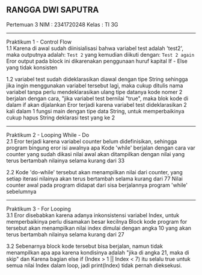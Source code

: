 ## RANGGA DWI SAPUTRA
Pertemuan 3 
NIM : 2341720248
Kelas : TI 3G
<hr>

Praktikum 1 - Control Flow <br>
1.1  Karena di awal sudah diinisialisasi bahwa variabel test adalah 'test2', maka outputnya adalah:
  `Test 2` 
  yang kemudian diikuti dengan: 
  `Test 2 again`
  Eror output pada block ini dikarenakan penggunaan huruf kapital If - Else yang tidak konsisten

1.2 
  variabel test sudah dideklarasikan diawal dengan tipe String
  sehingga jika ingin menggunakan variabel tersebut lagi, maka cukup ditulis nama variabel tanpa perlu mendeklarasikan ulang tipe datanya
  kode nomer 2 berjalan dengan cara, "jika variabel test bernilai "true", maka blok kode di dalam if akan dijalankan
  Eror terjadi karena variabel test dideklarasikan 2 kali dalam 1 fungsi main dengan tipe data String, untuk memperbaikinya cukup hapus String deklarasi test yang ke 2

<hr>
Praktikum 2 - Looping While - Do <br>
2.1 Eror terjadi karena variabel counter belum didefinisikan, sehingga program bingung eror isi awalnya apa
    Kode 'while' berjalan dengan cara var counter yang sudah dikasi nilai awal akan ditampilkan dengan nilai yang terus bertambah nilainya selama kurang dari 33

2.2 Kode 'do-while' tersebut akan menampilkan nilai dari counter, yang setiap iterasi nilainya akan terus bertambah selama kurang dari 77
    Nilai counter awal pada program didapat dari sisa berjalannya program 'while' sebelumnya
<hr>

Praktikum 3 - For Looping <br>
3.1
    Eror disebabkan karena adanya inkonsistensi variabel Index, untuk memperbaikinya perlu disamakan besar kecilnya
    Block kode program for tersebut akan menampilkan nilai index dimulai dengan angka 10 yang akan terus bertambah nilainya selama kurang dari 27

3.2
  Sebenarnya block kode tersebut bisa berjalan, namun tidak menampilkan apa apa karena kondisinya adalah "jika di angka 21, maka di skip" dan Karena bagian else if (Index > 1 || Index < 7) itu selalu true untuk semua nilai Index dalam loop, jadi print(Index) tidak pernah dieksekusi.